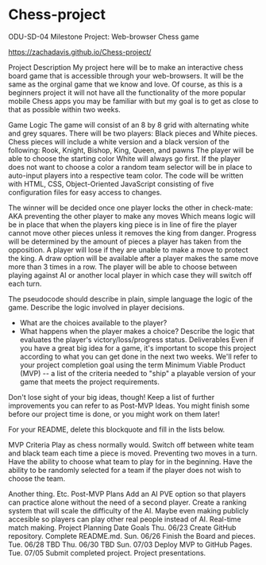 # Chess-project
ODU-SD-04 Milestone Project: Web-browser Chess game

https://zachadavis.github.io/Chess-project/

Project Description
My project here will be to make an interactive chess board game that is accessible through your web-browsers. It will be the same as the orginal game that we know and love. Of course, as this is a beginners project it will not have all the functionality of the more popular mobile Chess apps you may be familiar with but my goal is to get as close to that as possible within two weeks.

Game Logic
The game will consist of an 8 by 8 grid with alternating white and grey squares.
There will be two players: Black pieces and White pieces.
Chess pieces will include a white version and a black version of the following: Rook, Knight, Bishop, King, Queen, and pawns
The player will be able to choose the starting color White will always go first.
If the player does not want to choose a color a random team selector will be in place to auto-input players into a respective team color.
The code will be written with HTML, CSS, Object-Oriented JavaScript consisting of five configuration files for easy access to changes.

The winner will be decided once one player locks the other in check-mate: AKA preventing the other player to make any moves 
Which means logic will be in place that when the players king piece is in line of fire the player cannot move other pieces unless it removes the king from danger.
Progress will be determined by the amount of pieces a player has taken from the opposition.
A player will lose if they are unable to make a move to protect the king.
A draw option will be available after a player makes the same move more than 3 times in a row.
The player will be able to choose between playing against AI or another local player in which case they will switch off each turn.

The pseudocode should describe in plain, simple language the logic of the game.
Describe the logic involved in player decisions. 
  - What are the choices available to the player? 
  - What happens when the player makes a choice?
Describe the logic that evaluates the player's victory/loss/progress status.
Deliverables
Even if you have a great big idea for a game, it's important to scope this project according to what you can get done in the next two weeks. We'll refer to your project completion goal using the term Minimum Viable Product (MVP) -- a list of the criteria needed to "ship" a playable version of your game that meets the project requirements.

Don't lose sight of your big ideas, though! Keep a list of further improvements you can refer to as Post-MVP Ideas. You might finish some before our project time is done, or you might work on them later!

For your README, delete this blockquote and fill in the lists below.

MVP Criteria
Play as chess normally would.
Switch off between white team and black team each time a piece is moved. Preventing two moves in a turn.
Have the ability to choose what team to play for in the beginning.
Have the ability to be randomly selected for a team if the player does not wish to choose the team.

Another thing.
Etc.
Post-MVP Plans
Add an AI PVE option so that players can practice alone without the need of a second player.
Create a ranking system that will scale the difficulty of the AI.
Maybe even making publicly accesible so players can play other real people instead of AI. Real-time match making.
Project Planning
Date	Goals
Thu. 06/23	Create GitHub repository. Complete README.md.
Sun. 06/26	Finish the Board and pieces.
Tue. 06/28	TBD
Thu. 06/30	TBD
Sun. 07/03	Deploy MVP to GitHub Pages.
Tue. 07/05	Submit completed project. Project presentations.
